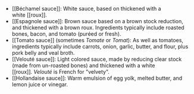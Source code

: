 - [[Béchamel sauce]]: White sauce, based on thickened with a white [[roux]].
- [[Espagnole sauce]]: Brown sauce based on a brown stock reduction, and thickened with a brown roux. Ingredients typically include roasted bones, bacon, and tomato (puréed or fresh).
- [[Tomato sauce]] (sometimes _Tomate_ or _Tomat_): As well as tomatoes, ingredients typically include carrots, onion, garlic, butter, and flour, plus pork belly and veal broth.
- [[Velouté sauce]]: Light colored sauce, made by reducing clear stock (made from un-roasted bones) and thickened with a white [[roux]]. _Velouté_ is French for "velvety".
- [[Hollandaise sauce]]: Warm emulsion of egg yolk, melted butter, and lemon juice or vinegar.